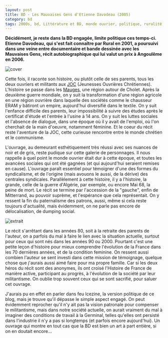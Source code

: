 ```yaml
---
layout: post
title: BD - Les Mauvaises Gens d'Etienne Davodeau (2005)
category: bd
tags: 2000s, bd, Littérature et BD, monde ouvrier, politique, ruralité, syndicalisme
---
```

**Décidément, je reste dans la BD engagée, limite politique ces temps-ci. Etienne Davodeau, qui s'est fait connaître par Rural en 2001, a poursuivi dans une veine entre documentaire et bande dessinée avec les Mauvaises Gens, récit autobiographique qui lui valut un prix à Angoulême en 2006.**

![cover](https://filedn.eu/llqi9IBxlYouGRXYG2xlROb/img/2016/mauvaisesgens.jpg)

Cette fois, il raconte son histoire, ou plutôt celle de ses parents, tous les deux ouvriers et militants aux <a href="https://fr.wikipedia.org/wiki/Jeunesse_ouvri%C3%A8re_chr%C3%A9tienne"> JOC</a> (Jeunesses Ouvrières Chrétiennes). L'histoire se passe dans les <a href="https://fr.wikipedia.org/wiki/Mauges"> Mauges</a>, une région autour de Cholet. Après la deuxième guerre mondiale, on y suit la transformation d'une région agricole en une région ouvrière dans laquelle des sociétés comme le chausseur ERAM y bâtiront un empire, aujourd'hui diversifié dans le textile. On y suit l'enfance difficile des parents, leur impossibilité à suivre des études après le certificat d'étude et l'entrée à l'usine à 14 ans. On y suit les luttes sociales et l'absence de dialogue, dans une époque où il y avait de l'emploi, où l'on cherchait de la main d'oeuvre, notamment féminine. Et le coeur du récit reste l'aventure de la JOC, cette curieuse rencontre entre le monde chrétien et le communisme.

L'ouvrage, au demeurant esthétiquement très réussi avec ses nuances de noir et de gris, reste pudique sur cette galerie de personnages. Il nous rappelle à quel point le monde ouvrier était dur à cette époque, et toutes les avancées sociales qui ont été gagnées (et qui aujourd'hui seraient remises en cause). L'ouvrage paraît essentiel pour témoigner d'une des formes du syndicalisme, et de l'origine (mais avouons le aussi, de la dérive) des centrales syndicales. Parallèlement à cette histoire, il y a l'histoire, la grande, celle de la guerre d'Algérie, par exemple, ou encore Mai 68, la peine de mort. Le récit se termine par l'accession de la "gauche", enfin de Mitterrand, au pouvoir suprème, et l'espérance que cela représentait. On y ressent la fin du paternalisme des patrons, aussi, même si cela reste toujours d'actualité, mais évidemment, on ne parle pas encore de délocalisation, de dumping social.

![extrait](https://filedn.eu/llqi9IBxlYouGRXYG2xlROb/img/2016/mauvaisesgens2.jpg)

Le récit s'arrêtant dans les années 80, soit à la retraite des parents de l'auteur, on a parfois du mal à faire le lien avec la situation actuelle, surtout pour ceux qui sont nés dans les années 90 ou 2000. Pourtant c'est une petite leçon d'histoire pour mieux comprendre l'évolution de la France dans les 70 dernières années, et de la condition feminine. On ressent aussi combien l'auteur se sent investi dans cette mission de témoignage, quelque chose que j'aurais aussi aimé faire pour ma propre famille. Car si les deux héros du récit sont des anonymes, ils ont croisé l'Histoire de France de manière active, participant au progrès, à l'évolution de la société par leur militantisme. On oublie trop souvent ceux qui se sont sacrifié, pour saluer cet ouvrage.

J'aurais pu en effet en parler dans feu Icezine, la version politique de ce blog, mais je trouve qu'il dépasse le simple aspect engagé. On peut évidemment reprocher qu'il n'y ait pas la vision patronale pour compenser le militantisme, mais dans notre société actuelle, on aurait vraiment du mal à imaginer des conditions de travail à la Germinal, telles qu'elles ont persisté dans l'industrie il n'y a pas si longtemps (et parfois encore aujourd'hui). Un ouvrage qui montre en tout cas que la BD est bien un art à part entière, si on en doutait encore...

